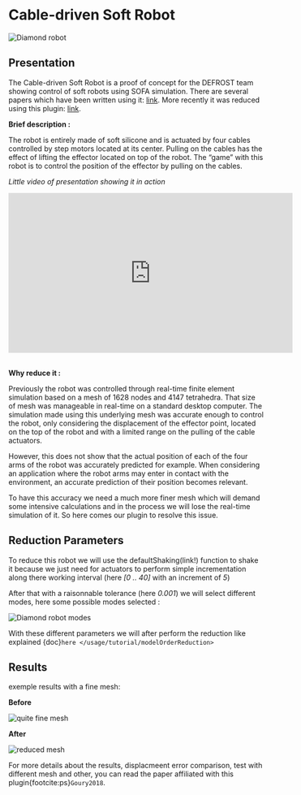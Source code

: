 # Cable-driven Soft Robot

![Diamond robot](diamond-different-meshes.png)

## Presentation

The Cable-driven Soft Robot is a proof of concept for the DEFROST team showing control of soft robots using SOFA simulation. There are several papers which have been written using it: [link](https://team.inria.fr/defrost/control-algorithms/). More recently it was reduced using this plugin: [link](https://hal.inria.fr/hal-01834483). 

**Brief description :**

The robot is entirely made of soft silicone and is actuated by four cables controlled by 
step motors located at its center. Pulling on the cables has the effect of lifting the effector located on top of the robot.
The “game” with this robot is to control the position of the effector by pulling on the cables.

*Little video of presentation showing it in action*

<iframe width="560" height="315" src="https://www.youtube.com/embed/BAUXKu6yX9A" frameborder="0" allowfullscreen="allowfullscreen"></iframe><br/><br/>


**Why reduce it :**

Previously the robot was controlled through real-time finite element simulation based on a mesh of 1628 nodes and 4147 tetrahedra.
That size of mesh was manageable in real-time on a standard desktop computer.
The simulation made using this underlying mesh was accurate enough to control the robot, only considering the displacement of the effector point,
located on the top of the robot and with a limited range on the pulling of the cable actuators. 

However, this does not show that the actual position of each of the four arms of the robot was accurately predicted for example.
When considering an application where the robot arms may enter in contact with the environment, an accurate prediction of their position becomes relevant.

To have this accuracy we need a much more finer mesh which will demand some intensive calculations and in the process we will lose the real-time simulation of it. So here comes our plugin to resolve this issue.

## Reduction Parameters

To reduce this robot we will use the defaultShaking(link!) function to shake it because we just need for actuators to perform simple incrementation along there working interval (here *[0 .. 40]* with an increment of *5*)

After that with a raisonnable tolerance (here *0.001*) we will select different modes, here some possible modes selected :

![Diamond robot modes](DiamondRobot_modes_5367x1342.png)

With these different parameters we will after perform the reduction like explained {doc}`here </usage/tutorial/modelOrderReduction>`

## Results 

exemple results with a fine mesh:

**Before**

![quite fine mesh](DiamondRobot_QuiteFIne.png)

**After**

![reduced mesh](DiamondRobot_Reduced.png)

For more details about the results, displacmeent error comparison, test with different mesh and other, you can read the paper affiliated with this plugin{footcite:ps}`Goury2018`.

```{footbibliography}
```